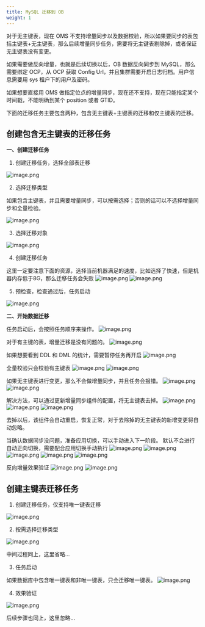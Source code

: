 ```yaml
---
title: MySQL 迁移到 OB
weight: 1
---
```



对于无主键表，现在 OMS 不支持增量同步以及数据校验，所以如果要同步的表包括主键表+无主键表，那么后续增量同步任务，需要将无主键表剔除掉，或者保证无主键表没有变更。

如果需要做反向增量，也就是后续切换以后，OB 数据反向同步到 MySQL，那么需要绑定 OCP，从 OCP 获取 Config Url，并且集群需要开启日志归档。用户信息需要用 sys 租户下的用户及密码。

如果想要直接用 OMS 做指定位点的增量同步，现在还不支持，现在只能指定某个时间戳，不能明确到某个 position 或者 GTID。

下面的迁移任务主要包含两种，包含无主键表+主键表的迁移和仅主键表的迁移。

## 创建包含无主键表的迁移任务

**一、创建迁移任务**

1. 创建迁移任务，选择全部表迁移

![image.png](/img/data_migration/oms/mysql2ob/p1-1-1.png)

2. 选择迁移类型

如果包含主键表，并且需要增量同步，可以按需选择；否则的话可以不选择增量同步和全量检验。

![image.png](/img/data_migration/oms/mysql2ob/p1-2-1.png)

3. 选择迁移对象

![image.png](/img/data_migration/oms/mysql2ob/p1-3-1.png)

4. 创建迁移任务

这里一定要注意下面的资源，选择当前机器满足的速度，比如选择了快速，但是机器内存低于8G，那么迁移任务会失败
![image.png](/img/data_migration/oms/mysql2ob/p1-4-1.png)
![image.png](/img/data_migration/oms/mysql2ob/p1-4-2.png)

5. 预检查，检查通过后，任务启动

![image.png](/img/data_migration/oms/mysql2ob/p1-5-1.png)

**二、开始数据迁移**

任务启动后，会按照任务顺序来操作。
![image.png](/img/data_migration/oms/mysql2ob/p2-1.png)

对于有主键的表，增量迁移是没有问题的。
![image.png](/img/data_migration/oms/mysql2ob/p2-2.png)

如果想要看到 DDL 和 DML 的统计，需要暂停任务再开启
![image.png](/img/data_migration/oms/mysql2ob/p2-3.png)

全量校验只会校验有主键表
![image.png](/img/data_migration/oms/mysql2ob/p2-4.png)
![image.png](/img/data_migration/oms/mysql2ob/p2-5.png)

如果无主键表进行变更，那么不会做增量同步，并且任务会报错。
![image.png](/img/data_migration/oms/mysql2ob/p2-6.png)
![image.png](/img/data_migration/oms/mysql2ob/p2-7.png)

解决方法，可以通过更新增量同步组件的配置，将无主键表去掉。
![image.png](/img/data_migration/oms/mysql2ob/p2-8.png)
![image.png](/img/data_migration/oms/mysql2ob/p2-9.png)
![image.png](/img/data_migration/oms/mysql2ob/p2-10.png)

去掉以后，该组件会自动重启，恢复正常，对于去除掉的无主键表的新增变更将自动忽略。

当确认数据同步没问题，准备应用切换，可以手动进入下一阶段。
默认不会进行自动正向切换，需要配合应用切换手动执行
![image.png](/img/data_migration/oms/mysql2ob/p2-11.png)
![image.png](/img/data_migration/oms/mysql2ob/p2-12.png)
![image.png](/img/data_migration/oms/mysql2ob/p2-13.png)
![image.png](/img/data_migration/oms/mysql2ob/p2-14.png)
![image.png](/img/data_migration/oms/mysql2ob/p2-15.png)

反向增量效果验证
![image.png](/img/data_migration/oms/mysql2ob/p2-16.png)
![image.png](/img/data_migration/oms/mysql2ob/p2-17.png)


## 创建主键表迁移任务

1. 创建迁移任务，仅支持唯一键表迁移

![image.png](/img/data_migration/oms/mysql2ob/p3-1.png)

2. 按需选择迁移类型

![image.png](/img/data_migration/oms/mysql2ob/p3-2.png)

中间过程同上，这里省略...

3. 任务启动

如果数据库中包含唯一键表和非唯一键表，只会迁移唯一键表。
![image.png](/img/data_migration/oms/mysql2ob/p3-3.png)

4. 效果验证

![image.png](/img/data_migration/oms/mysql2ob/p3-4.png)

后续步骤也同上，这里忽略...

